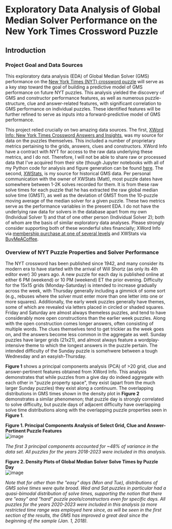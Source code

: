 # Exploratory Data Analysis of Global Median Solver Performance on the New York Times Crossword Puzzle
## Introduction
### Project Goal and Data Sources
This exploratory data analysis (EDA) of Global Median Solver (GMS) performance on the [New York Times (NYT) crossword puzzle](https://www.nytimes.com/crosswords) will serve as a key step toward the goal of building a predictive model of GMS performance on future NYT puzzles. This analysis yielded the discovery of GMS and constructor performance features, as well as numerous puzzle-structure, clue and answer-related features, with significant correlation to GMS performance on individual puzzles. These identified features will be further refined to serve as inputs into a forward-predictive model of GMS performance. 

This project relied crucially on two amazing data sources. The first, [XWord Info: New York Times Crossword Answers and Insights](https://www.xwordinfo.com/), was my source for data on the puzzles themselves. This included a number of proprietary metrics pertaining to the grids, answers, clues and constructors. XWord Info have a contract with NYT for access to the raw data underlying these metrics, and I do not. Therefore, I will not be able to share raw or processed data that I've acquired from their site (though Jupyter notebooks with all of my Python code for analysis and figure generation can be found [here](https://github.com/ursus-maritimus-714/NYT-XWord-EDA-Global-Median-Solver/tree/main/notebooks). The second, [XWStats](xwstats.com), is my source for historical GMS data. Per personal communication with the owner of XWStats (Matt), most puzzle dates have somewhere between 1-2K solves recorded for them. It is from these raw solve times for each puzzle that he has extracted the raw global median solve time (GMST), as well as the deviation of GMST from the 10-puzzle moving average of the median solver for a given puzzle. These two metrics serve as the performance variables in the present EDA. I do not have the underlying raw data for solvers in the database apart from my own (Individual Solver 1) and that of one other person (Individual Solver 2); both of whom are the basis of similar exploratory data analyses. Please strongly consider supporting both of these wonderful sites financially; XWord Info via [membership purchase at one of several levels](https://www.xwordinfo.com/Pay) and XWStats via [BuyMeACoffee](https://www.buymeacoffee.com/xwstats). 

### Overview of NYT Puzzle Properties and Solver Performance
The NYT crossword has been published since 1942, and many consider its modern era to have started with the arrival of Will Shortz (as only its 4th editor ever) 30 years ago. A new puzzle for each day is published online at either 6 PM (weekend) or 10 PM (weekend) ET the prior evening. Difficulty for the 15x15 grids (Monday-Saturday) is intended to increase gradually across the week, with Thursday generally including a gimmick of some sort (e.g., rebuses where the solver must enter more than one letter into one or more squares). Additionally, the early week puzzles generally have themes, some of which are revealed via letters placed in circled or shaded squares. Friday and Saturday are almost always themeless puzzles, and tend to have considerably more open constructions than the earlier week puzzles. Along with the open construction comes longer answers, often consisting of multiple words. The clues themselves tend to get trickier as the week goes on, and the answers become less common in the aggregate as well. Sunday puzzles have larger grids (21x21), and almost always feature a wordplay-intensive theme to which the longest answers in the puzzle pertain. The intended difficulty of the Sunday puzzle is somehwere between a tough Wednesday and an easyish-Thursday. 

**Figure 1** shows a principal components analysis (PCA) of >20 grid, clue and answer-pertinent features obtained from XWord Info. This analysis demonstrates that while puzzles from a give day do indeed aggregate with each other in "puzzle property space", they exist (apart from the much larger Sunday puzzles) they exist along a continuum. The overlapping distributions in GMS times shown in the density plot in **Figure 2** demonstrates a similar phenomenon; that puzzle day is strongly correlated to solve difficulty, but puzzle days of adjacent difficulty have overlapping solve time distributions along with the overlapping puzzle properties seen in **Figure 1**.

**Figure 1. Principal Components Analysis of Select Grid, Clue and Answer-Pertinent Puzzle Features**                                                                  
![image](https://github.com/ursus-maritimus-714/NYT-XWord-EDA-Global-Median-Solver/assets/90933302/f6d01e6f-4ab7-4e01-b8f6-f8e73ed48cce)

*The first 3 principal components accounted for ~48% of variance in the data set. All puzzles for the years 2018-2023 were included in this analysis.*  

**Figure 2. Density Plots of Global Median Solver Solve Times by Puzzle Day**                   
![image](https://github.com/ursus-maritimus-714/NYT-XWord-EDA-Global-Median-Solver/assets/90933302/2d549868-4f26-4e79-9820-8b6cb4717064)

*Note that for other than the "easy" days (Mon and Tue), distributions of GMS solve times were quite broad. Wed and Sat puzzles in particular had a quasi-bimodal distribution of solve times, supporting the notion that there are "easy" and "hard" puzzle pools/constructors even for specific days. All puzzles for the years 2020-2023 were included in this analysis (a more restricted time range was employed here since, as will be seen in the first section of the results, the GMS has improved a great deal since the beginning of the sample (Jan. 1, 2018).*  




